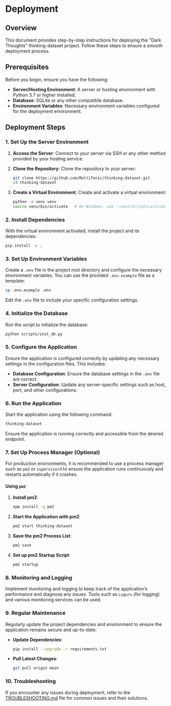 # Deployment

## Overview

This document provides step-by-step instructions for deploying the "Dark Thoughts" thinking-dataset project. Follow these steps to ensure a smooth deployment process.

## Prerequisites

Before you begin, ensure you have the following:

- **Server/Hosting Environment**: A server or hosting environment with Python 3.7 or higher installed.
- **Database**: SQLite or any other compatible database.
- **Environment Variables**: Necessary environment variables configured for the deployment environment.

## Deployment Steps

### 1. Set Up the Server Environment

1. **Access the Server**: Connect to your server via SSH or any other method provided by your hosting service.

2. **Clone the Repository**: Clone the repository to your server:
   ```bash
   git clone https://github.com/MultiTonic/thinking-dataset.git
   cd thinking-dataset
   ```

3. **Create a Virtual Environment**: Create and activate a virtual environment:
   ```bash
   python -m venv venv
   source venv/bin/activate   # On Windows, use .\venv\Scripts\activate
   ```

### 2. Install Dependencies

With the virtual environment activated, install the project and its dependencies:
```bash
pip install -e .
```

### 3. Set Up Environment Variables

Create a `.env` file in the project root directory and configure the necessary environment variables. You can use the provided `.env.example` file as a template:
```bash
cp .env.example .env
```
Edit the `.env` file to include your specific configuration settings.

### 4. Initialize the Database

Run the script to initialize the database:
```bash
python scripts/init_db.py
```

### 5. Configure the Application

Ensure the application is configured correctly by updating any necessary settings in the configuration files. This includes:

- **Database Configuration**: Ensure the database settings in the `.env` file are correct.
- **Server Configuration**: Update any server-specific settings such as host, port, and other configurations.

### 6. Run the Application

Start the application using the following command:
```bash
thinking-dataset
```
Ensure the application is running correctly and accessible from the desired endpoint.

### 7. Set Up Process Manager (Optional)

For production environments, it is recommended to use a process manager such as `pm2` or `supervisord` to ensure the application runs continuously and restarts automatically if it crashes.

#### Using `pm2`
1. **Install pm2**:
   ```bash
   npm install -g pm2
   ```

2. **Start the Application with pm2**:
   ```bash
   pm2 start thinking-dataset
   ```

3. **Save the pm2 Process List**:
   ```bash
   pm2 save
   ```

4. **Set up pm2 Startup Script**:
   ```bash
   pm2 startup
   ```

### 8. Monitoring and Logging

Implement monitoring and logging to keep track of the application’s performance and diagnose any issues. Tools such as `Loguru` (for logging) and various monitoring services can be used.

### 9. Regular Maintenance

Regularly update the project dependencies and environment to ensure the application remains secure and up-to-date:
- **Update Dependencies**:
  ```bash
  pip install --upgrade -r requirements.txt
  ```

- **Pull Latest Changes**:
  ```bash
  git pull origin main
  ```

### 10. Troubleshooting

If you encounter any issues during deployment, refer to the [TROUBLESHOOTING.md](TROUBLESHOOTING.md) file for common issues and their solutions.
